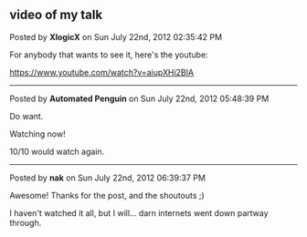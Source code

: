 ## video of my talk
Posted by **XlogicX** on Sun July 22nd, 2012 02:35:42 PM

For anybody that wants to see it, here's the youtube:

<https://www.youtube.com/watch?v=aiupXHi2BIA>

--------------------------------------------------------------------------------

Posted by **Automated Penguin** on Sun July 22nd, 2012 05:48:39 PM

Do want.

Watching now!

10/10 would watch again.

--------------------------------------------------------------------------------

Posted by **nak** on Sun July 22nd, 2012 06:39:37 PM

Awesome! Thanks for the post, and the shoutouts ;)

I haven't watched it all, but I will... darn internets went down partway
through.

